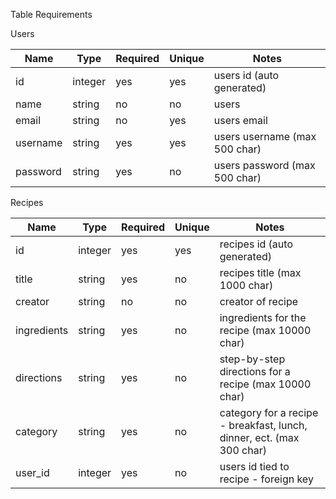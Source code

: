 Table Requirements

Users

| Name     | Type    | Required | Unique | Notes                         |
|----------|---------|----------|--------|-------------------------------|
| id       | integer | yes      | yes    | users id (auto generated)     |
| name     | string  | no       | no     | users                         |
| email    | string  | no       | yes    | users email                   |
| username | string  | yes      | yes    | users username (max 500 char) |
| password | string  | yes      | no     | users password (max 500 char) |

Recipes

| Name        | Type    | Required | Unique | Notes                                                                 |
|-------------|---------|----------|--------|-----------------------------------------------------------------------|
| id          | integer | yes      | yes    | recipes id (auto generated)                                           |
| title       | string  | yes      | no     | recipes title (max 1000 char)                                         |
| creator     | string  | no       | no     | creator of recipe                                                     |
| ingredients | string  | yes      | no     | ingredients for the recipe (max 10000 char)                           |
| directions  | string  | yes      | no     | step-by-step directions for a recipe (max 10000 char)                 |
| category    | string  | yes      | no     | category for a recipe - breakfast, lunch, dinner, ect. (max 300 char) |
| user_id     | integer | yes      | no     | users id tied to recipe - foreign key                                 |
